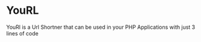 # YouRL
YouRl is a Url Shortner that can be used in your PHP Applications with just 3 lines of code
